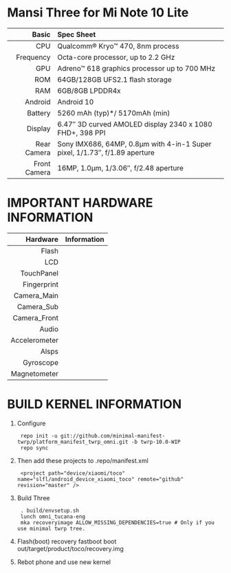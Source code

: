 Mansi Three for Mi Note 10 Lite
==================================================
Basic   | Spec Sheet
-------:|:----------
CPU     | Qualcomm® Kryo™ 470, 8nm process
Frequency | Octa-core processor, up to 2.2 GHz
GPU     | Adreno™ 618 graphics processor up to 700 MHz
ROM     | 64GB/128GB UFS2.1 flash storage
RAM     | 6GB/8GB LPDDR4x
Android | Android 10
Battery | 5260 mAh (typ)*/ 5170mAh (min)
Display | 6.47″ 3D curved AMOLED display 2340 x 1080 FHD+, 398 PPI
Rear Camera  | Sony IMX686, 64MP, 0.8μm with 4-in-1 Super pixel, 1/1.73″, f/1.89 aperture
Front Camera | 16MP, 1.0μm, 1/3.06″, f/2.48 aperture

IMPORTANT HARDWARE INFORMATION
==================================================
|Hardware | Information |
--------:|:--------------
Flash    | 
LCD      | 
TouchPanel | 
Fingerprint | 
Camera_Main | 
Camera_Sub | 
Camera_Front | 
Audio | 
Accelerometer | 
Alsps    | 
Gyroscope| 
Magnetometer| 

BUILD KERNEL INFORMATION
==================================================
1. Configure
    
		repo init -u git://github.com/minimal-manifest-twrp/platform_manifest_twrp_omni.git -b twrp-10.0-WIP
		repo sync

2. Then add these projects to .repo/manifest.xml
    
		<project path="device/xiaomi/toco" name="slfl/android_device_xiaomi_toco" remote="github" revision="master" />

3. Build Three
    
		. build/envsetup.sh
		lunch omni_tucana-eng
		mka recoveryimage ALLOW_MISSING_DEPENDENCIES=true # Only if you use minimal twrp tree.
    
4. Flash(boot) recovery
    fastboot boot out/target/product/toco/recovery.img

4. Rebot phone and use new kernel
